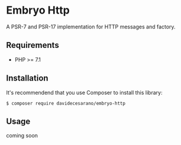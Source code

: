# Embryo Http
A PSR-7 and PSR-17 implementation for HTTP messages and factory.

## Requirements
* PHP >= 7.1

## Installation
It's recommendend that you use Composer to install this library:
```
$ composer require davidecesarano/embryo-http
```

## Usage
coming soon


